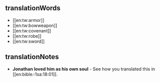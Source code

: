 ## translationWords

* [[en:tw:armor]]
* [[en:tw:bowweapon]]
* [[en:tw:covenant]]
* [[en:tw:robe]]
* [[en:tw:sword]]

## translationNotes

* **Jonathan loved him as his own soul** - See how you translated this in [[en:bible:notes:1sa:18:01]].
